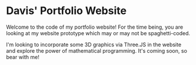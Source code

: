 # Davis' Portfolio Website

Welcome to the code of my portfolio website!
For the time being, you are looking at my website prototype which may or may not be spaghetti-coded. 

I'm looking to incorporate some 3D graphics via Three.JS in the website and explore the power of mathematical programming.
It's coming soon, so bear with me!